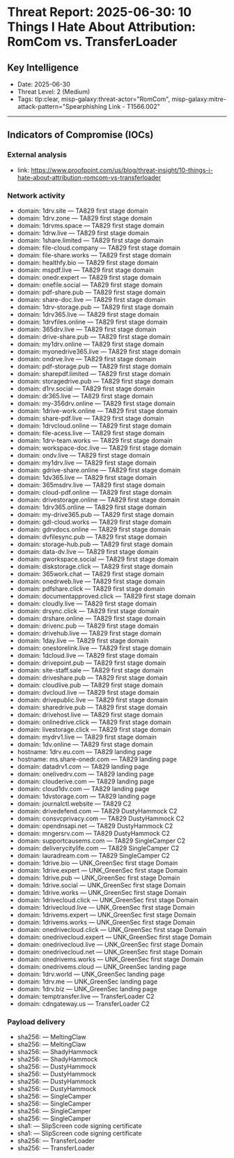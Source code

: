 # Threat Report: 2025-06-30: 10 Things I Hate About Attribution: RomCom vs. TransferLoader


## Key Intelligence
* Date: 2025-06-30
* Threat Level: 2 (Medium)
* Tags: tlp:clear, misp-galaxy:threat-actor="RomCom", misp-galaxy:mitre-attack-pattern="Spearphishing Link - T1566.002"

---

## Indicators of Compromise (IOCs)
### External analysis
* link: https://www.proofpoint.com/us/blog/threat-insight/10-things-i-hate-about-attribution-romcom-vs-transferloader

### Network activity
* domain: 1drv.site — TA829 first stage domain
* domain: 1drv.zone — TA829 first stage domain
* domain: 1drvms.space — TA829 first stage domain
* domain: 1drw.live — TA829 first stage domain
* domain: 1share.limited — TA829 first stage domain
* domain: file-cloud.company — TA829 first stage domain
* domain: file-share.works — TA829 first stage domain
* domain: healthfy.bio — TA829 first stage domain
* domain: mspdf.live — TA829 first stage domain
* domain: onedr.expert — TA829 first stage domain
* domain: onefile.social — TA829 first stage domain
* domain: pdf-share.pub — TA829 first stage domain
* domain: share-doc.live — TA829 first stage domain
* domain: 1drv-storage.pub — TA829 first stage domain
* domain: 1drv365.live — TA829 first stage domain
* domain: 1drvfiles.online — TA829 first stage domain
* domain: 365drv.live — TA829 first stage domain
* domain: drive-share.pub — TA829 first stage domain
* domain: my1drv.online — TA829 first stage domain
* domain: myonedrive365.live — TA829 first stage domain
* domain: ondrve.live — TA829 first stage domain
* domain: pdf-storage.pub — TA829 first stage domain
* domain: sharepdf.limited — TA829 first stage domain
* domain: storagedrive.pub — TA829 first stage domain
* domain: d1rv.social — TA829 first stage domain
* domain: dr365.live — TA829 first stage domain
* domain: my-356drv.online — TA829 first stage domain
* domain: 1drive-work.online — TA829 first stage domain
* domain: share-pdf.live — TA829 first stage domain
* domain: 1drvcloud.online — TA829 first stage domain
* domain: file-acess.live — TA829 first stage domain
* domain: 1drv-team.works — TA829 first stage domain
* domain: workspace-doc.live — TA829 first stage domain
* domain: ondv.live — TA829 first stage domain
* domain: my1drv.live — TA829 first stage domain
* domain: gdrive-share.online — TA829 first stage domain
* domain: 1dv365.live — TA829 first stage domain
* domain: 365msdrv.live — TA829 first stage domain
* domain: cloud-pdf.online — TA829 first stage domain
* domain: drivestorage.online — TA829 first stage domain
* domain: 1drv365.online — TA829 first stage domain
* domain: my-drive365.pub — TA829 first stage domain
* domain: gdl-cloud.works — TA829 first stage domain
* domain: gdrvdocs.online — TA829 first stage domain
* domain: dvfilesync.pub — TA829 first stage domain
* domain: storage-hub.pub — TA829 first stage domain
* domain: data-dv.live — TA829 first stage domain
* domain: gworkspace.social — TA829 first stage domain
* domain: diskstorage.click — TA829 first stage domain
* domain: 365work.chat — TA829 first stage domain
* domain: onedrweb.live — TA829 first stage domain
* domain: pdfshare.click — TA829 first stage domain
* domain: documentapproved.click — TA829 first stage domain
* domain: cloudly.live — TA829 first stage domain
* domain: drsync.click — TA829 first stage domain
* domain: drshare.online — TA829 first stage domain
* domain: drivenc.pub — TA829 first stage domain
* domain: drivehub.live — TA829 first stage domain
* domain: 1day.live — TA829 first stage domain
* domain: onestorelink.live — TA829 first stage domain
* domain: 1dcloud.live — TA829 first stage domain
* domain: drivepoint.pub — TA829 first stage domain
* domain: site-staff.sale — TA829 first stage domain
* domain: driveshare.pub — TA829 first stage domain
* domain: cloudlive.pub — TA829 first stage domain
* domain: dvcloud.live — TA829 first stage domain
* domain: drivepublic.live — TA829 first stage domain
* domain: sharedrive.pub — TA829 first stage domain
* domain: drivehost.live — TA829 first stage domain
* domain: onlinedrive.click — TA829 first stage domain
* domain: livestorage.click — TA829 first stage domain
* domain: mydrv1.live — TA829 first stage domain
* domain: 1dv.online — TA829 first stage domain
* hostname: 1drv.eu.com — TA829 landing page
* hostname: ms.share-onedr.com — TA829 landing page
* domain: datadrv1.com — TA829 landing page
* domain: onelivedrv.com — TA829 landing page
* domain: clouderive.com — TA829 landing page
* domain: cloud1dv.com — TA829 landing page
* domain: 1dvstorage.com — TA829 landing page
* domain: journalctl.website — TA829 C2
* domain: drivedefend.com — TA829 DustyHammock C2
* domain: consvcprivacy.com — TA829 DustyHammock C2
* domain: opendnsapi.net — TA829 DustyHammock C2
* domain: mngersrv.com — TA829 DustyHammock C2
* domain: supportcausems.com — TA829 SingleCamper C2
* domain: deliverycitylife.com — TA829 SingleCamper C2
* domain: lauradream.com — TA829 SingleCamper C2
* domain: 1drive.bio — UNK_GreenSec first stage Domain
* domain: 1drive.expert — UNK_GreenSec first stage Domain
* domain: 1drive.pub — UNK_GreenSec first stage Domain
* domain: 1drive.social — UNK_GreenSec first stage Domain
* domain: 1drive.works — UNK_GreenSec first stage Domain
* domain: 1drivecloud.click — UNK_GreenSec first stage Domain
* domain: 1drivecloud.live — UNK_GreenSec first stage Domain
* domain: 1drivems.expert — UNK_GreenSec first stage Domain
* domain: 1drivems.works — UNK_GreenSec first stage Domain
* domain: onedrivecloud.click — UNK_GreenSec first stage Domain
* domain: onedrivecloud.expert — UNK_GreenSec first stage Domain
* domain: onedrivecloud.live — UNK_GreenSec first stage Domain
* domain: onedrivecloud.net — UNK_GreenSec first stage Domain
* domain: onedrivems.works — UNK_GreenSec first stage Domain
* domain: onedrivems.cloud — UNK_GreenSec landing page
* domain: 1drv.world — UNK_GreenSec landing page
* domain: 1drv.me — UNK_GreenSec landing page
* domain: 1drv.biz — UNK_GreenSec landing page
* domain: temptransfer.live — TransferLoader C2
* domain: cdngateway.us — TransferLoader C2

### Payload delivery
* sha256: <sha256> — MeltingClaw
* sha256: <sha256> — MeltingClaw
* sha256: <sha256> — ShadyHammock
* sha256: <sha256> — ShadyHammock
* sha256: <sha256> — DustyHammock
* sha256: <sha256> — DustyHammock
* sha256: <sha256> — DustyHammock
* sha256: <sha256> — DustyHammock
* sha256: <sha256> — SingleCamper
* sha256: <sha256> — SingleCamper
* sha256: <sha256> — SingleCamper
* sha256: <sha256> — SingleCamper
* sha1: <sha1> — SlipScreen code signing certificate
* sha1: <sha1> — SlipScreen code signing certificate
* sha256: <sha256> — TransferLoader
* sha256: <sha256> — TransferLoader
